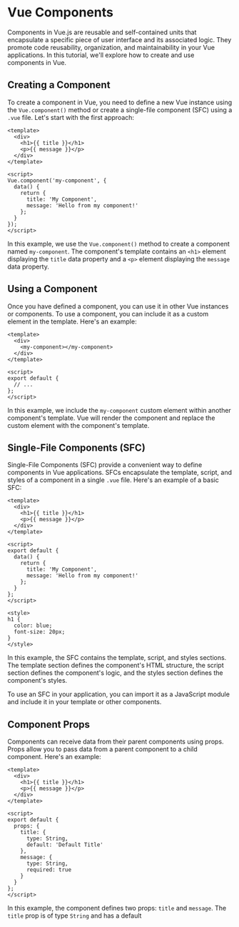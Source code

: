 # Vue Components

Components in Vue.js are reusable and self-contained units that encapsulate a specific piece of user interface and its associated logic. They promote code reusability, organization, and maintainability in your Vue applications. In this tutorial, we'll explore how to create and use components in Vue.

## Creating a Component

To create a component in Vue, you need to define a new Vue instance using the `Vue.component()` method or create a single-file component (SFC) using a `.vue` file. Let's start with the first approach:

```vue
<template>
  <div>
    <h1>{{ title }}</h1>
    <p>{{ message }}</p>
  </div>
</template>

<script>
Vue.component('my-component', {
  data() {
    return {
      title: 'My Component',
      message: 'Hello from my component!'
    };
  }
});
</script>
```

In this example, we use the `Vue.component()` method to create a component named `my-component`. The component's template contains an `<h1>` element displaying the `title` data property and a `<p>` element displaying the `message` data property.

## Using a Component

Once you have defined a component, you can use it in other Vue instances or components. To use a component, you can include it as a custom element in the template. Here's an example:

```vue
<template>
  <div>
    <my-component></my-component>
  </div>
</template>

<script>
export default {
  // ...
};
</script>
```

In this example, we include the `my-component` custom element within another component's template. Vue will render the component and replace the custom element with the component's template.

## Single-File Components (SFC)

Single-File Components (SFC) provide a convenient way to define components in Vue applications. SFCs encapsulate the template, script, and styles of a component in a single `.vue` file. Here's an example of a basic SFC:

```vue
<template>
  <div>
    <h1>{{ title }}</h1>
    <p>{{ message }}</p>
  </div>
</template>

<script>
export default {
  data() {
    return {
      title: 'My Component',
      message: 'Hello from my component!'
    };
  }
};
</script>

<style>
h1 {
  color: blue;
  font-size: 20px;
}
</style>
```

In this example, the SFC contains the template, script, and styles sections. The template section defines the component's HTML structure, the script section defines the component's logic, and the styles section defines the component's styles.

To use an SFC in your application, you can import it as a JavaScript module and include it in your template or other components.

## Component Props

Components can receive data from their parent components using props. Props allow you to pass data from a parent component to a child component. Here's an example:

```vue
<template>
  <div>
    <h1>{{ title }}</h1>
    <p>{{ message }}</p>
  </div>
</template>

<script>
export default {
  props: {
    title: {
      type: String,
      default: 'Default Title'
    },
    message: {
      type: String,
      required: true
    }
  }
};
</script>
```

In this example, the component defines two props: `title` and `message`. The `title` prop is of type `String` and has a default
